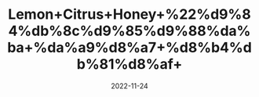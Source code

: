 ---
title: 'Lemon+Citrus+Honey+%22%d9%84%db%8c%d9%85%d9%88%da%ba+%da%a9%d8%a7+%d8%b4%db%81%d8%af+'
date: '2022-11-24' 
metatag: '' 
inventory: '0' 
draft: false 
# meta description 
shortDescripton: ''
description: 'Honey+%d8%b4%db%81%d8%af'
longdescription: ''
tags: ''
brand: ''
subCategory: ''
unit: '250 gm-Pk'
sellCount: '0'
featured: False
# product Price
price: '500.0'
# Product Short Description
shortDescription: ''
productID: '3E07A5D2-2658-ED11-996B-005056B3A416'
type: 'products'
category: 'Honey+%d8%b4%db%81%d8%af' 
thumnailproduct: 'https://eraconnect.blob.core.windows.net/product-images/aminsaddiquidawakhana/c56715cd-bf36-4233-9548-73358d5d514e.webp' 
images:
  - image: 'https://eraconnect.blob.core.windows.net/product-images/aminsaddiquidawakhana/c56715cd-bf36-4233-9548-73358d5d514e.webp'  
Variants:
---